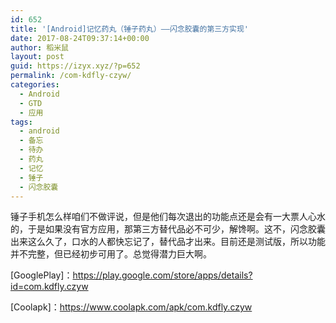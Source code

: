 ```yaml
---
id: 652
title: '[Android]记忆药丸（锤子药丸）——闪念胶囊的第三方实现'
date: 2017-08-24T09:37:14+00:00
author: 稻米鼠
layout: post
guid: https://izyx.xyz/?p=652
permalink: /com-kdfly-czyw/
categories:
  - Android
  - GTD
  - 应用
tags:
  - android
  - 备忘
  - 待办
  - 药丸
  - 记忆
  - 锤子
  - 闪念胶囊
---
```

锤子手机怎么样咱们不做评说，但是他们每次退出的功能点还是会有一大票人心水的，于是如果没有官方应用，那第三方替代品必不可少，解馋啊。这不，闪念胶囊出来这么久了，口水的人都快忘记了，替代品才出来。目前还是测试版，所以功能并不完整，但已经初步可用了。总觉得潜力巨大啊。

[GooglePlay]：<https://play.google.com/store/apps/details?id=com.kdfly.czyw>

[Coolapk]：<https://www.coolapk.com/apk/com.kdfly.czyw>